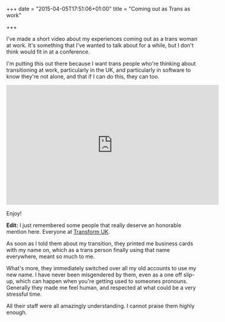 +++
date = "2015-04-05T17:51:06+01:00"
title = "Coming out as Trans as work"

+++

I've made a short video about my experiences coming out as a trans woman at work. It's something that I've wanted to talk about for a while, but I don't think would fit in at a conference.

I'm putting this out there because I want trans people who're thinking about transitioning at work, particularly in the UK, and particularly in software to know they're not alone, and that if I can do this, they can too.

<iframe width="560" height="315" src="https://www.youtube.com/embed/OhrCCGfgrXA" frameborder="0" allowfullscreen></iframe>

Enjoy!

**Edit:** I just remembered some people that really deserve an honorable mention here. Everyone at [Transform UK](http://www.transformuk.com/).

As soon as I told them about my transition, they printed me business cards with my name on, which as a trans person finally using that name everywhere, meant so much to me.

What's more, they immediately switched over all my old accounts to use my new name. I have never been misgendered by them, even as a one off slip-up, which can happen when you're getting used to someones pronouns. Generally they made me feel human, and respected at what could be a very stressful time.

All their staff were all amazingly understanding. I cannot praise them highly enough.
